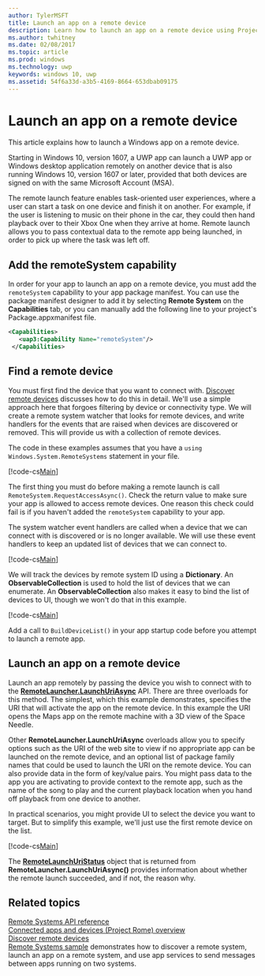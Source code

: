 ```yaml
---
author: TylerMSFT
title: Launch an app on a remote device
description: Learn how to launch an app on a remote device using Project Rome.
ms.author: twhitney
ms.date: 02/08/2017
ms.topic: article
ms.prod: windows
ms.technology: uwp
keywords: windows 10, uwp
ms.assetid: 54f6a33d-a3b5-4169-8664-653dbab09175
---
```


# Launch an app on a remote device

This article explains how to launch a Windows app on a remote device.

Starting in Windows 10, version 1607, a UWP app can launch a UWP app or Windows desktop application remotely on another device that is also running Windows 10, version 1607 or later, provided that both devices are signed on with the same Microsoft Account (MSA).

The remote launch feature enables task-oriented user experiences, where a user can start a task on one device and finish it on another. For example, if the user is listening to music on their phone in the car, they could then hand playback over to their Xbox One when they arrive at home. Remote launch allows you to pass contextual data to the remote app being launched, in order to pick up where the task was left off.

## Add the remoteSystem capability

In order for your app to launch an app on a remote device, you must add the `remoteSystem` capability to your app package manifest. You can use the package manifest designer to add it by selecting **Remote System** on the **Capabilities** tab, or you can manually add the following line to your project's Package.appxmanifest file.

``` xml
<Capabilities>
   <uap3:Capability Name="remoteSystem"/>
 </Capabilities>
```
## Find a remote device

You must first find the device that you want to connect with. [Discover remote devices](discover-remote-devices.md) discusses how to do this in detail. We'll use a simple approach here that forgoes filtering by device or connectivity type. We will create a remote system watcher that looks for remote devices, and write handlers for the events that are raised when devices are discovered or removed. This will provide us with a collection of remote devices.

The code in these examples assumes that you have a `using Windows.System.RemoteSystems` statement in your file.

[!code-cs[Main](./code/RemoteLaunchScenario/MainPage.xaml.cs#SnippetBuildDeviceList)]

The first thing you must do before making a remote launch is call `RemoteSystem.RequestAccessAsync()`. Check the return value to make sure your app is allowed to access remote devices. One reason this check could fail is if you haven't added the `remoteSystem` capability to your app.

The system watcher event handlers are called when a device that we can connect with is discovered or is no longer available. We will use these event handlers to keep an updated list of devices that we can connect to.

[!code-cs[Main](./code/RemoteLaunchScenario/MainPage.xaml.cs#SnippetEventHandlers)]

We will track the devices by remote system ID using a **Dictionary**. An **ObservableCollection** is used to hold the list of devices that we can enumerate. An **ObservableCollection** also makes it easy to bind the list of devices to UI, though we won't do that in this example.

[!code-cs[Main](./code/RemoteLaunchScenario/MainPage.xaml.cs#SnippetMembers)]

Add a call to `BuildDeviceList()` in your app startup code before you attempt to launch a remote app.

## Launch an app on a remote device

Launch an app remotely by passing the device you wish to connect with to the [**RemoteLauncher.LaunchUriAsync**](https://msdn.microsoft.com/library/windows/apps/windows.system.remotelauncher.launchuriasync.aspx) API. There are three overloads for this method. The simplest, which this example demonstrates, specifies the URI that will activate the app on the remote device. In this example the URI opens the Maps app on the remote machine with a 3D view of the Space Needle.

Other **RemoteLauncher.LaunchUriAsync** overloads allow you to specify options such as the URI of the web site to view if no appropriate app can be launched on the remote device, and an optional list of package family names that could be used to launch the URI on the remote device. You can also provide data in the form of key/value pairs. You might pass data to the app you are activating to provide context to the remote app, such as the name of the song to play and the current playback location when you hand off playback from one device to another.

In practical scenarios, you might provide UI to select the device you want to target. But to simplify this example, we'll just use the first remote device on the list.

[!code-cs[Main](./code/RemoteLaunchScenario/MainPage.xaml.cs#SnippetRemoteUriLaunch)]

The [**RemoteLaunchUriStatus**](https://msdn.microsoft.com/library/windows/apps/windows.system.remotelaunchuristatus.aspx) object that is returned from **RemoteLauncher.LaunchUriAsync()** provides information about whether the remote launch succeeded, and if not, the reason why.

## Related topics

[Remote Systems API reference](https://msdn.microsoft.com/library/windows/apps/Windows.System.RemoteSystems)  
[Connected apps and devices (Project Rome) overview](connected-apps-and-devices.md)  
[Discover remote devices](discover-remote-devices.md)  
[Remote Systems sample](https://github.com/Microsoft/Windows-universal-samples/tree/dev/Samples/RemoteSystems) demonstrates how to discover a remote system, launch an app on a remote system, and use app services to send messages between apps running on two systems.
